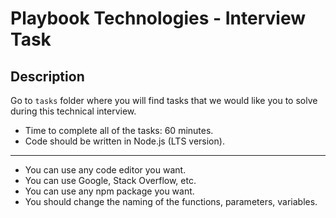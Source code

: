 # Playbook Technologies - Interview Task

## Description

Go to `tasks` folder where you will find tasks that we would like you to solve during this technical interview.

- Time to complete all of the tasks: 60 minutes.
- Code should be written in Node.js (LTS version).

---

- You can use any code editor you want.
- You can use Google, Stack Overflow, etc.
- You can use any npm package you want.
- You should change the naming of the functions, parameters, variables.
